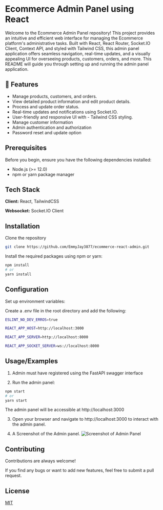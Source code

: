 
# Ecommerce Admin Panel using React

Welcome to the Ecommerce Admin Panel repository! This project provides an intuitive and efficient web interface for managing the Ecommerce platform's administrative tasks. Built with React, React Router, Socket.IO Client, Context API, and styled with Tailwind CSS, this admin panel application offers seamless navigation, real-time updates, and a visually appealing UI for overseeing products, customers, orders, and more. This README will guide you through setting up and running the admin panel application.


## 🧐 Features

- Manage products, customers, and orders.
- View detailed product information and edit product details.
- Process and update order status.
- Real-time updates and notifications using Socket.IO.
- User-friendly and responsive UI with - Tailwind CSS styling.
- Manage customer information
- Admin authentication and authorization
- Password reset and update option
## Prerequisites

Before you begin, ensure you have the following dependencies installed:

- Node.js (>= 12.0)
- npm or yarn package manager
## Tech Stack

**Client:** React, TailwindCSS

**Websocket:** Socket.IO Client


## Installation

Clone the repository

```bash
git clone https://github.com/EmmyJay3877/ecommerce-react-admin.git
```
    
Install the required packages using npm or yarn:

```bash
npm install
# or
yarn install

```
## Configuration

Set up environment variables:

Create a .env file in the root directory and add the following:

```bash
ESLINT_NO_DEV_ERROS=true

REACT_APP_HOST=http://localhost:3000

REACT_APP_SERVER=http://localhost:8000

REACT_APP_SOCKET_SERVER=ws://localhost:8000
```
## Usage/Examples

1. Admin must have registered using the FastAPI swagger interface

2. Run the admin panel:

```bash
npm start
# or
yarn start
```

The admin panel will be accessible at http://localhost:3000

3. Open your browser and navigate to http://localhost:3000 to interact with the admin panel.

4. A Screenshot of the Admin panel.
![Screenshot of Admin Panel](https://res.cloudinary.com/ds3j3naem/image/upload/v1692098934/Screenshot_2023-08-15_122811_tcln6h.png)





## Contributing

Contributions are always welcome!

If you find any bugs or want to add new features, feel free to submit a pull request.


## License

[MIT](https://choosealicense.com/licenses/mit/)

